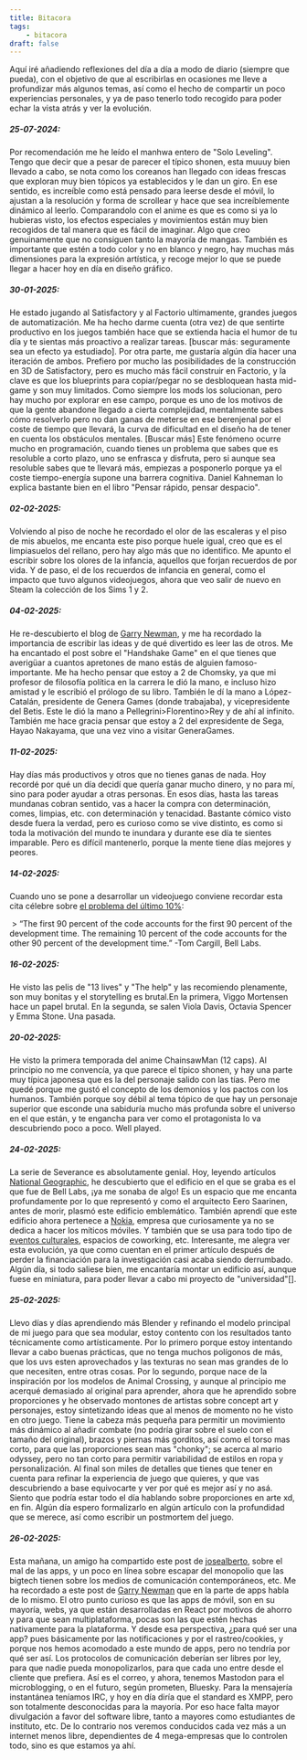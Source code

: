 ```yaml
---
title: Bitacora
tags: 
    - bitacora
draft: false
---
```


Aquí iré añadiendo reflexiones del día a día a modo de diario (siempre que pueda), con el objetivo de que al escribirlas en ocasiones me lleve a profundizar más algunos temas, así como el hecho de compartir un poco experiencias personales, y ya de paso tenerlo todo recogido para poder echar la vista atrás y ver la evolución.

##### 25-07-2024: 
Por recomendación me he leído el manhwa entero de "Solo Leveling". Tengo que decir que a pesar de parecer el típico shonen, esta muuuy bien llevado a cabo, se nota como los coreanos han llegado con ideas frescas que exploran muy bien tópicos ya establecidos y le dan un giro. En ese sentido, es increíble como está pensado para leerse desde el móvil, lo ajustan a la resolución y forma de scrollear y hace que sea increíblemente dinámico al leerlo. Comparandolo con el anime es que es como si ya lo hubieras visto, los efectos especiales y movimientos están muy bien recogidos de tal manera que es fácil de imaginar. Algo que creo genuinamente que no consiguen tanto la mayoría de mangas. También es importante que estén a todo color y no en blanco y negro, hay muchas más dimensiones para la expresión artística, y recoge mejor lo que se puede llegar a hacer hoy en día en diseño gráfico.

##### 30-01-2025: 
He estado jugando al Satisfactory y al Factorio ultimamente, grandes juegos de automatización. Me ha hecho darme cuenta (otra vez) de que sentirte productivo en los juegos también hace que se extienda hacia el humor de tu día y te sientas más proactivo a realizar tareas. [buscar más: seguramente sea un efecto ya estudiado]. Por otra parte, me gustaría algún día hacer una iteración de ambos. Prefiero por mucho las posibilidades de la construcción en 3D de Satisfactory, pero es mucho más fácil construir en Factorio, y la clave es que los blueprints para copiar/pegar no se desbloquean hasta mid-game y son muy limitados. Como siempre los mods los solucionan, pero hay mucho por explorar en ese campo, porque es uno de los motivos de que la gente abandone llegado a cierta complejidad, mentalmente sabes cómo resolverlo pero no dan ganas de meterse en ese berenjenal por el coste de tiempo que llevará, la curva de dificultad en el diseño ha de tener en cuenta los obstáculos mentales. [Buscar más] Este fenómeno ocurre mucho en programación, cuando tienes un problema que sabes que es resoluble a corto plazo, uno se enfrasca y disfruta, pero si aunque sea resoluble sabes que te llevará más, empiezas a posponerlo porque ya el coste tiempo-energía supone una barrera cognitiva. Daniel Kahneman lo explica bastante bien en el libro "Pensar rápido, pensar despacio".

##### 02-02-2025:
Volviendo al piso de noche he recordado el olor de las escaleras y el piso de mis abuelos, me encanta este piso porque huele igual, creo que es el limpiasuelos del rellano, pero hay algo más que no identifico. Me apunto el escribir sobre los olores de la infancia, aquellos que forjan recuerdos de por vida. Y de paso, el de los recuerdos de infancia en general, como el impacto que tuvo algunos videojuegos, ahora que veo salir de nuevo en Steam la colección de los Sims 1 y 2.

##### 04-02-2025:
He re-descubierto el blog de [Garry Newman](garry.net), y me ha recordado la importancia de escribir las ideas y de qué divertido es leer las de otros. Me ha encantado el post sobre el "Handshake Game" en el que tienes que averigüar a cuantos apretones de mano estás de alguien famoso-importante. Me ha hecho pensar que estoy a 2 de Chomsky, ya que mi profesor de filosofía política en la carrera le dió la mano, e incluso hizo amistad y le escribió el prólogo de su libro. También le dí la mano a López-Catalán, presidente de Genera Games (donde trabajaba), y vicepresidente del Betis. Este le dió la mano a Pellegrini>Florentino>Rey y de ahí al infinito. También me hace gracia pensar que estoy a 2 del expresidente de Sega, Hayao Nakayama, que una vez vino a visitar GeneraGames.

##### 11-02-2025: 
Hay días más productivos y otros que no tienes ganas de nada. Hoy recordé por qué un día decidí que quería ganar mucho dinero, y no para mí, sino para poder ayudar a otras personas. En esos días, hasta las tareas mundanas cobran sentido, vas a hacer la compra con determinación, comes, limpias, etc. con determinación y tenacidad. Bastante cómico visto desde fuera la verdad, pero es curioso como se vive distinto, es como si toda la motivación del mundo te inundara y durante ese día te sientes imparable. Pero es difícil mantenerlo, porque la mente tiene días mejores y peores.

##### 14-02-2025: 
Cuando uno se pone a desarrollar un videojuego conviene recordar esta cita célebre sobre [el problema del último 10%](https://knowledgerelay.com/blog/the-last-ten-percent/):

 > “The first 90 percent of the code accounts for the first 90 percent of the development time. The remaining 10 percent of the code accounts for the other 90 percent of the development time.” -Tom Cargill, Bell Labs.

##### 16-02-2025: 
He visto las pelis de "13 lives" y "The help" y las recomiendo plenamente, son muy bonitas y el storytelling es brutal.En la primera, Viggo Mortensen hace un papel brutal. En la segunda, se salen Viola Davis, Octavia Spencer y Emma Stone. Una pasada.

##### 20-02-2025: 
He visto la primera temporada del anime ChainsawMan (12 caps). Al principio no me convencía, ya que parece el típico shonen, y hay una parte muy típica japonesa que es la del personaje salido con las tías. Pero me quedé porque me gustó el concepto de los demonios y los pactos con los humanos. También porque soy débil al tema tópico de que hay un personaje superior que esconde una sabiduría mucho más profunda sobre el universo en el que están, y te engancha para ver como el protagonista lo va descubriendo poco a poco. Well played.

##### 24-02-2025: 
La serie de Severance es absolutamente genial. Hoy, leyendo artículos [National Geographic](https://www.nationalgeographic.es/historia/2025/02/severance-separacion-historia-real-oficinas), he descubierto que el edificio en el que se graba es el que fue de Bell Labs, ¡ya me sonaba de algo! Es un espacio que me encanta profundamente por lo que representó y como el arquitecto Eero Saarinen, antes de morir, plasmó este edificio emblemático. También aprendí que este edificio ahora pertenece a [Nokia](https://www.nokia.com/about-us/newsroom/articles/nokia-bell-labs-celebrates-100-years-of-innovation-and-looks-ahead-to-another-century-of-discovery/), empresa que curiosamente ya no se dedica a hacer los míticos móviles. Y también que se usa para todo tipo de [eventos culturales](https://bell.works/new-jersey/explore/), espacios de coworking, etc. Interesante, me alegra ver esta evolución, ya que como cuentan en el primer artículo después de perder la financiación para la investigación casi acaba siendo derrumbado. Algún día, si todo saliese bien, me encantaría montar un edificio así, aunque fuese en miniatura, para poder llevar a cabo mi proyecto de "universidad"[].

##### 25-02-2025: 
Llevo días y días aprendiendo más Blender y refinando el modelo principal de mi juego para que sea modular, estoy contento con los resultados tanto técnicamente como artísticamente. Por lo primero porque estoy intentando llevar a cabo buenas prácticas, que no tenga muchos polígonos de más, que los uvs esten aprovechados y las texturas no sean mas grandes de lo que necesiten, entre otras cosas. Por lo segundo, porque nace de la inspiración por los modelos de Animal Crossing, y aunque al principio me acerqué demasiado al original para aprender, ahora que he aprendido sobre proporciones y he observado montones de artistas sobre concept art y personajes, estoy sintetizando ideas que al menos de momento no he visto en otro juego. Tiene la cabeza más pequeña para permitir un movimiento más dinámico al añadir combate (no podría girar sobre el suelo con el tamaño del original), brazos y piernas más gorditos, así como el torso mas corto, para que las proporciones sean mas "chonky"; se acerca al mario odyssey, pero no tan corto para permitir variabilidad de estilos en ropa y personalización. Al final son miles de detalles que tienes que tener en cuenta para refinar la experiencia de juego que quieres, y que vas descubriendo a base equivocarte y ver por qué es mejor así y no asá. Siento que podría estar todo el día hablando sobre proporciones en arte xd, en fin. Algún día espero formalizarlo en algún artículo con la profundidad que se merece, así como escribir un postmortem del juego.

##### 26-02-2025: 
Esta mañana, un amigo ha compartido este post de [josealberto](https://josealberto4444.com/2025/02/24/Tirania_aplicaciones.html), sobre el mal de las apps, y un poco en línea sobre escapar del monopolio que las bigtech tienen sobre los medios de comunicación contemporáneos, etc. Me ha recordado a este post de [Garry Newman](https://garry.net/posts/the-death-of-the-web) que en la parte de apps habla de lo mismo. El otro punto curioso es que las apps de móvil, son en su mayoría, webs, ya que están desarrolladas en React por motivos de ahorro y para que sean multiplataforma, pocas son las que estén hechas nativamente para la plataforma. Y desde esa perspectiva, ¿para qué ser una app? pues básicamente por las notificaciones y por el rastreo/cookies, y porque nos hemos acomodado a este mundo de apps, pero no tendría por qué ser así. Los protocolos de comunicación deberían ser libres por ley, para que nadie pueda monopolizarlos, para que cada uno entre desde el cliente que prefiera. Así es el correo, y ahora, tenemos Mastodon para el microblogging, o en el futuro, según prometen, Bluesky. Para la mensajería instantánea teníamos IRC, y hoy en día diría que el standard es XMPP, pero son totalmente desconocidas para la mayoría. Por eso hace falta mayor divulgación a favor del software libre, tanto a mayores como estudiantes de instituto, etc. De lo contrario nos veremos conducidos cada vez más a un internet menos libre, dependientes de 4 mega-empresas que lo controlen todo, sino es que estamos ya ahí.

